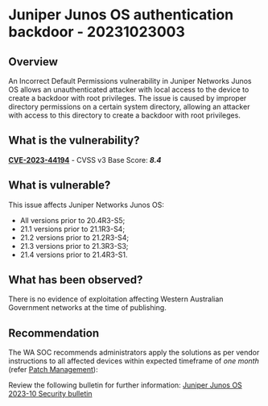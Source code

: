 # Juniper Junos OS authentication backdoor - 20231023003

## Overview

An Incorrect Default Permissions vulnerability in Juniper Networks Junos OS allows an unauthenticated attacker with local access to the device to create a backdoor with root privileges. The issue is caused by improper directory permissions on a certain system directory, allowing an attacker with access to this directory to create a backdoor with root privileges.

## What is the vulnerability?

[**CVE-2023-44194**](https://cve.mitre.org/cgi-bin/cvename.cgi?name=CVE-2023-44194) - CVSS v3 Base Score: ***8.4***

## What is vulnerable?

This issue affects Juniper Networks Junos OS:

- All versions prior to 20.4R3-S5;
- 21.1 versions prior to 21.1R3-S4;
- 21.2 versions prior to 21.2R3-S4;
- 21.3 versions prior to 21.3R3-S3;
- 21.4 versions prior to 21.4R3-S1.

## What has been observed?

There is no evidence of exploitation affecting Western Australian Government networks at the time of publishing.

## Recommendation

The WA SOC recommends administrators apply the solutions as per vendor instructions to all affected devices within expected timeframe of *one month* (refer [Patch Management](../guidelines/patch-management.md)):

Review the following bulletin for further information: [Juniper Junos OS 2023-10 Security bulletin](https://supportportal.juniper.net/s/article/2023-10-Security-Bulletin-Junos-OS-An-unauthenticated-attacker-with-local-access-to-the-device-can-create-a-backdoor-with-root-privileges-CVE-2023-44194?language=en_US)
